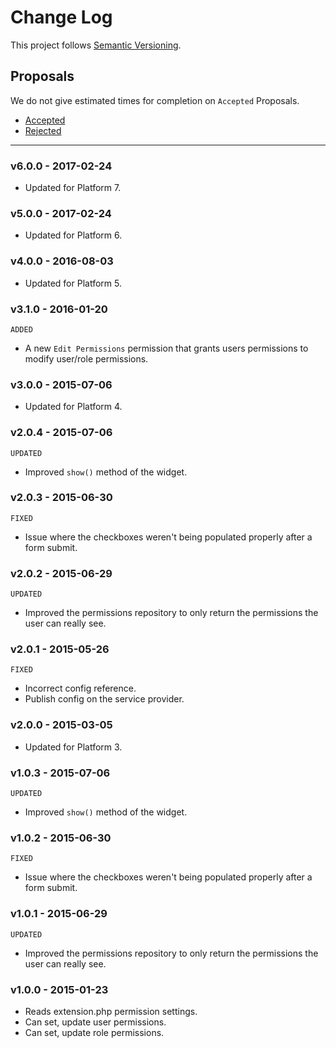 # Change Log

This project follows [Semantic Versioning](CONTRIBUTING.md).

## Proposals

We do not give estimated times for completion on `Accepted` Proposals.

- [Accepted](https://github.com/cartalyst/platform-permissions/labels/Accepted)
- [Rejected](https://github.com/cartalyst/platform-permissions/labels/Rejected)

---

### v6.0.0 - 2017-02-24

- Updated for Platform 7.

### v5.0.0 - 2017-02-24

- Updated for Platform 6.

### v4.0.0 - 2016-08-03

- Updated for Platform 5.

### v3.1.0 - 2016-01-20

`ADDED`

- A new `Edit Permissions` permission that grants users permissions to modify user/role permissions.

### v3.0.0 - 2015-07-06

- Updated for Platform 4.

### v2.0.4 - 2015-07-06

`UPDATED`

- Improved `show()` method of the widget.

### v2.0.3 - 2015-06-30

`FIXED`

- Issue where the checkboxes weren't being populated properly after a form submit.

### v2.0.2 - 2015-06-29

`UPDATED`

- Improved the permissions repository to only return the permissions the user can really see.

### v2.0.1 - 2015-05-26

`FIXED`

- Incorrect config reference.
- Publish config on the service provider.

### v2.0.0 - 2015-03-05

- Updated for Platform 3.

### v1.0.3 - 2015-07-06

`UPDATED`

- Improved `show()` method of the widget.

### v1.0.2 - 2015-06-30

`FIXED`

- Issue where the checkboxes weren't being populated properly after a form submit.

### v1.0.1 - 2015-06-29

`UPDATED`

- Improved the permissions repository to only return the permissions the user can really see.

### v1.0.0 - 2015-01-23

- Reads extension.php permission settings.
- Can set, update user permissions.
- Can set, update role permissions.
